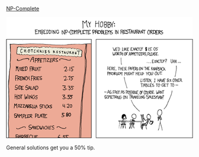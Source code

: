 [NP-Complete](https://xkcd.com/287)

![NP-Complete](./random_comic.png)

General solutions get you a 50% tip.

